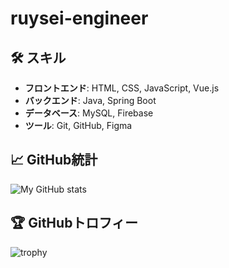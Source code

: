 # ruysei-engineer

## 🛠️ スキル
- **フロントエンド**: HTML, CSS, JavaScript, Vue.js
- **バックエンド**: Java, Spring Boot
- **データベース**: MySQL, Firebase
- **ツール**: Git, GitHub, Figma

## 📈 GitHub統計
![My GitHub stats](https://github-readme-stats.vercel.app/api?username=ryusei-engineer&show_icons=true&theme=default)

## 🏆 GitHubトロフィー
![trophy](https://github-profile-trophy.vercel.app/?username=ryusei-engineer&theme=onestar&column=3&margin-w=15&margin-h=15)
